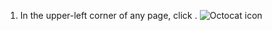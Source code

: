 1. In the upper-left corner of any page, click <span aria-label="the Octocat icon" class="octicon octicon-mark-github"></span>.
   ![Octocat icon](/assets/images/enterprise/navigation/octocat-icon.png)
